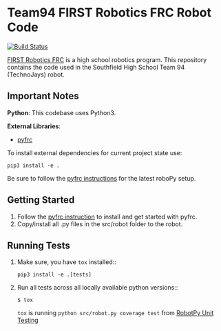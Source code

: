 # Team94 FIRST Robotics FRC Robot Code
[![Build Status](https://travis-ci.org/TechnoJays/robot2018.svg?branch=master)](https://travis-ci.org/TechnoJays/robot2018)

[FIRST Robotics FRC](http://www.usfirst.org/) is a high 
school robotics program.  This repository contains the code used in the 
Southfield High School Team 94 (TechnoJays) robot.

## Important Notes
**Python**: This codebase uses Python3.

**External Libraries**:
* [pyfrc](https://github.com/robotpy/pyfrc)

To install external dependencies for current project state use:
   
   ```pip3 install -e .```
   
Be sure to follow the [pyfrc instructions](http://pyfrc.readthedocs.org/en/latest/)
for the latest roboPy setup.

## Getting Started
1. Follow the [pyfrc instruction](http://pyfrc.readthedocs.org/en/latest/)
to install and get started with pyfrc.
2. Copy/install all .py files in the src/robot folder to the robot.


## Running Tests
1. Make sure, you have ```tox``` installed::

    ```pip3 install -e .[tests]```

2. Run all tests across all locally available python versions::

   ```$ tox```
   
   ```tox``` is running ```python src/robot.py coverage test``` from
   [RobotPy Unit Testing](https://robotpy.readthedocs.io/en/stable/guide/testing.html)